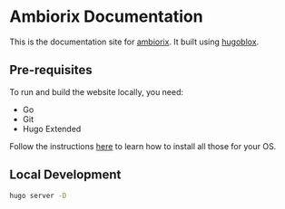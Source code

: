 # Ambiorix Documentation

This is the documentation site for [ambiorix](https://github.com/ambiorix-web/ambiorix). It
built using [hugoblox](https://github.com/HugoBlox/hugo-blox-builder).

## Pre-requisites

To run and build the website locally, you need:

- Go
- Git
- Hugo Extended

Follow the instructions [here](https://docs.hugoblox.com/getting-started/install-hugo/) to learn how to install all those for your OS.

## Local Development

```bash
hugo server -D
```

